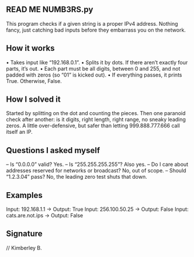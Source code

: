 ## READ ME NUMB3RS.py

This program checks if a given string is a proper IPv4 address. Nothing fancy, just catching bad inputs before they embarrass you on the network.

## How it works
• Takes input like “192.168.0.1”.
• Splits it by dots. If there aren’t exactly four parts, it’s out.
• Each part must be all digits, between 0 and 255, and not padded with zeros (so “01” is kicked out).
• If everything passes, it prints True. Otherwise, False.

## How I solved it
Started by splitting on the dot and counting the pieces. 
Then one paranoid check after another: is it digits, right length, right range, no sneaky leading zeros. A little over-defensive, but safer than letting 999.888.777.666 call itself an IP.

## Questions I asked myself
– Is “0.0.0.0” valid? Yes.
– Is “255.255.255.255”? Also yes.
– Do I care about addresses reserved for networks or broadcast? No, out of scope.
– Should “1.2.3.04” pass? No, the leading zero test shuts that down.

## Examples
Input: 192.168.1.1 -> Output: True
Input: 256.100.50.25 -> Output: False
Input: cats.are.not.ips -> Output: False

## Signature
// Kimberley B.